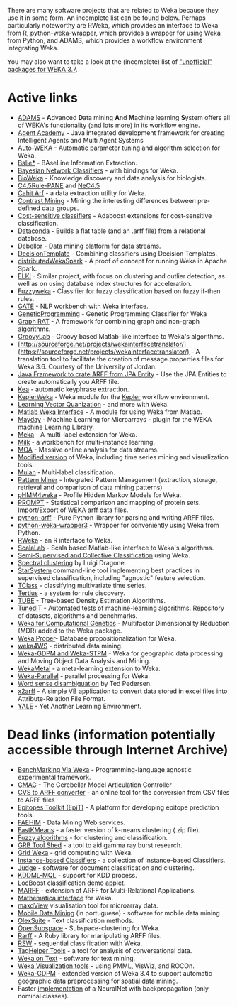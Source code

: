 There are many software projects that are related to Weka because they use it in some form. An incomplete list can be found below. Perhaps particularly noteworthy are RWeka, which provides an interface to Weka from R, python-weka-wrapper, which provides a wrapper for using Weka from Python, and ADAMS, which provides a workflow environment integrating Weka.

You may also want to take a look at the (incomplete) list of ["unofficial" packages for WEKA 3.7](../packages/unofficial.md).

# Active links

* [ADAMS](https://adams.cms.waikato.ac.nz/) - **A**dvanced **D**ata mining **A**nd **M**achine learning **S**ystem offers all of WEKA's functionality (and lots more) in its workflow engine.
* [Agent Academy](http://sourceforge.net/projects/agentacademy/) - Java integrated development framework for creating Intelligent Agents and Multi Agent Systems
* [Auto-WEKA](https://www.cs.ubc.ca/labs/beta/Projects/autoweka/) - Automatic parameter tuning and algorithm selection for Weka.
* [Balie*](http://balie.sourceforge.net/) - BAseLine Information Extraction.
* [Bayesian Network Classifiers](http://jbnc.sourceforge.net/) - with bindings for Weka.
* [BioWeka](http://sourceforge.net/projects/bioweka/) - Knowledge discovery and data analysis for biologists.
* [C4.5Rule-PANE](http://lamda.nju.edu.cn/code_c45rule-pane.ashx) and [NeC4.5](http://lamda.nju.edu.cn/code_nec45.ashx)
* [Cahit Arf](http://cahitarf.sourceforge.net/) - a data extraction utility for Weka.
* [Contrast Mining](http://sites.google.com/site/contrastmining/) - Mining the interesting differences between pre-defined data groups.
* [Cost-sensitive classifiers](http://sourceforge.net/projects/csextensions/?source=directory) - Adaboost extensions for cost-sensitive classification.
* [Dataconda](http://www.dataconda.net) - Builds a flat table (and an .arff file) from a relational database.
* [Debellor](http://www.debellor.org/) - Data mining platform for data streams.
* [DecisionTemplate](http://www.perdisci.com/projects/weka-code) - Combining classifiers using Decision Templates.
* [distributedWekaSpark](https://github.com/ariskk/distributedwekaspark) - A proof of concept for running Weka in Apache Spark.
* [ELKI](http://elki.dbs.ifi.lmu.de/) - Similar project, with focus on clustering and outlier detection, as well as on using database index structures for acceleration.
* [Fuzzyweka](http://sourceforge.net/projects/fuzzyweka/) - Classifier for fuzzy classification based on fuzzy if-then rules.
* [GATE](http://gate.ac.uk/) - NLP workbench with Weka interface.
* [GeneticProgramming](http://sourceforge.net/projects/wekagp/) - Genetic Programming Classifier for Weka
* [Graph RAT](http://graph-rat.sourceforge.net/) - A framework for combining graph and non-graph algorithms.
* [GroovyLab](http://code.google.com/p/jlabgroovy/) - Groovy based Matlab-like interface to Weka's algorithms.
* [http://sourceforge.net/projects/wekainterfacetranslator/](https://sourceforge.net/projects/wekainterfacetranslator/) - A translation tool to facilitate the creation of message.properties files for Weka 3.6. Courtesy of the University of Jordan.
* [Java Framework to crate ARFF from JPA Entity](../using_a_new_java_framework_to_create_arff_from_jpa_entity.md) - Use the JPA Entities to create automatically you ARFF file.
* [Kea](http://www.nzdl.org/kea/) - automatic keyphrase extraction.
* [KeplerWeka](https://sourceforge.net/projects/keplerweka/) - Weka module for the [Kepler](https://kepler-project.org/) workflow environment.
* [Learning Vector Quanization](http://sourceforge.net/projects/wekaclassalgos/) - and more with Weka.
* [Matlab Weka Interface](http://www.mathworks.com/matlabcentral/fileexchange/21204-matlab-weka-interface) - A module for using Weka from Matlab.
* [Mayday](http://www-ps.informatik.uni-tuebingen.de/mayday/wp/) - Machine Learning for Microarrays - plugin for the WEKA machine Learning Library.
* [Meka](http://meka.sourceforge.net/) - A multi-label extension for Weka.
* [Milk](http://www.cs.waikato.ac.nz/ml/milk) - a workbench for multi-instance learning.
* [MOA](http://moa.cs.waikato.ac.nz/) - Massive online analysis for data streams.
* [Modified version](http://davis.wpi.edu/%7exmdv/weka/) of Weka, including time series mining and visualization tools.
* [Mulan](http://mulan.sourceforge.net/) - Multi-label classification.
* [Pattern Miner](http://infolab.cs.unipi.gr/?page_id=962) - Integrated Pattern Management (extraction, storage, retrieval and comparison of data mining patterns)
* [pHMM4weka](http://sourceforge.net/projects/phmm4weka/) - Profile Hidden Markov Models for Weka.
* [PROMPT](http://www.geneinfo.eu/prompt/) - Statistical comparison and mapping of protein sets. Import/Export of WEKA arff data files.
* [python-arff](http://bitbucket.org/panzi/arff) - Pure Python library for parsing and writing ARFF files.
* [python-weka-wrapper3](https://github.com/fracpete/python-weka-wrapper3) - Wrapper for conveniently using Weka from Python.
* [RWeka](https://cran.r-project.org/web/packages/RWeka/index.html) - an R interface to Weka.
* [ScalaLab](http://code.google.com/p/scalalab/) - Scala based Matlab-like interface to Weka's algorithms.
* [Semi-Supervised and Collective Classification](https://github.com/fracpete/collective-classification-weka-package) using Weka.
* [Spectral clustering](http://www.luigidragone.com/datamining/spectral-clustering.html) by Luigi Dragone.
* [StarSystem](https://github.com/elettrotecnica/starsystem) command-line tool implementing best practices in supervised classification, including "agnostic" feature selection.
* [TClass](https://github.com/fracpete/tclass-weka-package) - classifying multivariate time series.
* [Tertius](http://www.cs.bris.ac.uk/research/machinelearning/tertius/) - a system for rule discovery.
* [TUBE](https://ml.cms.waikato.ac.nz/weka/TUBE/) - Tree-based Density Estimation Algorithms.
* [TunedIT](http://tunedit.org/) - Automated tests of machine-learning algorithms. Repository of datasets, algorithms and benchmarks.
* [Weka for Computational Genetics](http://sourceforge.net/projects/wekacg) - Multifactor Dimensionality Reduction (MDR) added to the Weka package.
* [Weka Proper](https://ml.cms.waikato.ac.nz/proper/)- Database propositionalization for Weka.
* [weka4WS](http://gridlab.dimes.unical.it/weka4ws/) - distributed data mining.
* [Weka-GDPM and Weka-STPM](http://www.inf.ufsc.br/~vania/software.html) - Weka for geographic data processing and Moving Object Data Analysis and Mining.
* [WekaMetal](http://www.cs.bris.ac.uk/research/machinelearning/wekametal/) - a meta-learning extension to Weka.
* [Weka-Parallel](http://weka-parallel.sourceforge.net/) - parallel processing for Weka.
* [Word sense disambiguation](http://www.d.umn.edu/%7etpederse/senseval2.html) by Ted Pedersen.
* [x2arff](https://sites.google.com/site/x2arff/home) - A simple VB application to convert data stored in excel files into Attribute-Relation File Format.
* [YALE](http://yale.cs.uni-dortmund.de/) - Yet Another Learning Environment.


# Dead links (information potentially accessible through Internet Archive)

* [BenchMarking Via Weka](http://www.cs.waikato.ac.nz/~fracpete/projects/bmvw/) - Programming-language agnostic experimental framework.
* [CMAC](http://seal.tst.adfa.edu.au/%7es3165516/cmac.html) - The Cerebellar Model Articulation Controller
* [CVS to ARFF converter](http://storit1.fe.uni-lj.si/markot/csv2arff/csv2arff.php) - an online tool for the conversion from CSV files to ARFF files
* [Epitopes Toolkit (EpiT)](http://ailab.cs.iastate.edu/epit/index.html) - A platform for developing epitope prediction tools.
* [FAEHIM](http://users.cs.cf.ac.uk/ali.shaikhali/faehim) - Data Mining Web services.
* [FastKMeans](http://www.viratech.com/adam/fastkmeans.zip) - a faster version of k-means clustering (.zip file).
* [Fuzzy algorithms](http://datamining.5th-row.com/) - for clustering and classification.
* [GRB Tool Shed](http://grb.mnsu.edu/grbts/ts.jsp) - a tool to aid gamma ray burst research.
* [Grid Weka](http://khusainr.myweb.port.ac.uk/weka/) - grid computing with Weka.
* [Instance-based Classifiers](http://www.automaticmachines.co.nz/quan/) - a collection of Instance-based Classifiers.
* [Judge](http://www3.dfki.uni-kl.de/judge) - software for document classification and clustering.
* [KDDML-MQL](http://kdd.di.unipi.it/kddml) - support for KDD process.
* [LocBoost](http://www.cs.technion.ac.il/%7erani/locboost/) classification demo applet.
* [MARFF](http://www.cs.bris.ac.uk/%7efarrand/marff/) - extension of ARFF for Multi-Relational Applications.
* [Mathematica interface](http://www.unisoftwareplus.com/products/weka/) for Weka.
* [maxdView](http://bioinf.man.ac.uk/microarray/maxd/maxdview/) visualisation tool for microarray data.
* [Mobile Data Mining](http://mega.ist.utl.pt/%7ejpcr/tfc/) (in portuguese) - software for mobile data mining
* [OlexSuite](https://www.mat.unical.it/olexsuite/about.html) - Text classification methods.
* [OpenSubspace](http://dme.rwth-aachen.de/en/opensubspace) - Subspace-clustering for Weka.
* [Rarff](http://rubyforge.org/projects/rarff/) - A Ruby library for manipulating ARFF files.
* [RSW](http://web.engr.oregonstate.edu/%7etgd/software/rsw/) - sequential classification with Weka.
* [TagHelper Tools](http://www.cs.cmu.edu/%7ecprose/taghelper.html) - a tool for analysis of conversational data.
* [Weka on Text](http://www.ainetsolutions.com/eng/soluciones/aplicaciones/ir.html) - software for text mining.
* [Weka Visualization tools](http://www.cs.bris.ac.uk/home/jl2092/) - using PMML, VisWiz, and ROCOn.
* [Weka-GDPM](http://www.inf.ufrgs.br/%7evbogorny/software.html) - extended version of Weka 3.4 to support automatic geographic data preprocessing for spatial data mining.
* Faster [implementation](https://www.laps.ufpa.br/aldebaro/weka/) of a NeuralNet with backpropagation (only nominal classes).

